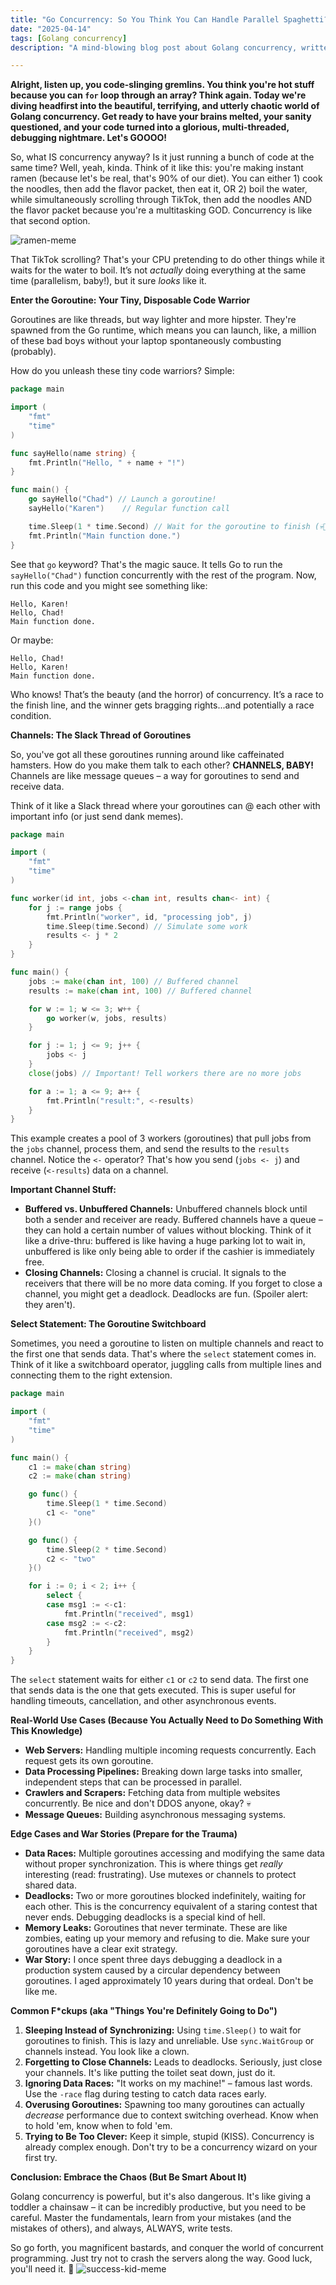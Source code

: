 ```yaml
---
title: "Go Concurrency: So You Think You Can Handle Parallel Spaghetti? 🍝💀"
date: "2025-04-14"
tags: [Golang concurrency]
description: "A mind-blowing blog post about Golang concurrency, written for chaotic Gen Z engineers."

---
```


**Alright, listen up, you code-slinging gremlins. You think you're hot stuff because you can `for` loop through an array? Think again. Today we're diving headfirst into the beautiful, terrifying, and utterly chaotic world of Golang concurrency. Get ready to have your brains melted, your sanity questioned, and your code turned into a glorious, multi-threaded, debugging nightmare. Let's GOOOO!**

So, what IS concurrency anyway? Is it just running a bunch of code at the same time? Well, yeah, kinda. Think of it like this: you're making instant ramen (because let's be real, that's 90% of our diet). You can either 1) cook the noodles, then add the flavor packet, then eat it, OR 2) boil the water, while simultaneously scrolling through TikTok, then add the noodles AND the flavor packet because you're a multitasking GOD. Concurrency is like that second option.

![ramen-meme](https://i.kym-cdn.com/photos/images/original/001/864/097/679.jpg)

That TikTok scrolling? That's your CPU pretending to do other things while it waits for the water to boil. It’s not *actually* doing everything at the same time (parallelism, baby!), but it sure *looks* like it.

**Enter the Goroutine: Your Tiny, Disposable Code Warrior**

Goroutines are like threads, but way lighter and more hipster. They're spawned from the Go runtime, which means you can launch, like, a million of these bad boys without your laptop spontaneously combusting (probably).

How do you unleash these tiny code warriors? Simple:

```go
package main

import (
	"fmt"
	"time"
)

func sayHello(name string) {
	fmt.Println("Hello, " + name + "!")
}

func main() {
	go sayHello("Chad") // Launch a goroutine!
	sayHello("Karen")    // Regular function call

	time.Sleep(1 * time.Second) // Wait for the goroutine to finish (💀🙏 NEVER do this in production)
	fmt.Println("Main function done.")
}
```

See that `go` keyword? That's the magic sauce. It tells Go to run the `sayHello("Chad")` function concurrently with the rest of the program. Now, run this code and you might see something like:

```
Hello, Karen!
Hello, Chad!
Main function done.
```

Or maybe:

```
Hello, Chad!
Hello, Karen!
Main function done.
```

Who knows! That’s the beauty (and the horror) of concurrency. It’s a race to the finish line, and the winner gets bragging rights...and potentially a race condition.

**Channels: The Slack Thread of Goroutines**

So, you've got all these goroutines running around like caffeinated hamsters. How do you make them talk to each other? **CHANNELS, BABY!** Channels are like message queues – a way for goroutines to send and receive data.

Think of it like a Slack thread where your goroutines can @ each other with important info (or just send dank memes).

```go
package main

import (
	"fmt"
	"time"
)

func worker(id int, jobs <-chan int, results chan<- int) {
	for j := range jobs {
		fmt.Println("worker", id, "processing job", j)
		time.Sleep(time.Second) // Simulate some work
		results <- j * 2
	}
}

func main() {
	jobs := make(chan int, 100) // Buffered channel
	results := make(chan int, 100) // Buffered channel

	for w := 1; w <= 3; w++ {
		go worker(w, jobs, results)
	}

	for j := 1; j <= 9; j++ {
		jobs <- j
	}
	close(jobs) // Important! Tell workers there are no more jobs

	for a := 1; a <= 9; a++ {
		fmt.Println("result:", <-results)
	}
}
```

This example creates a pool of 3 workers (goroutines) that pull jobs from the `jobs` channel, process them, and send the results to the `results` channel. Notice the `<-` operator? That's how you send (`jobs <- j`) and receive (`<-results`) data on a channel.

**Important Channel Stuff:**

*   **Buffered vs. Unbuffered Channels:** Unbuffered channels block until both a sender and receiver are ready. Buffered channels have a queue – they can hold a certain number of values without blocking. Think of it like a drive-thru: buffered is like having a huge parking lot to wait in, unbuffered is like only being able to order if the cashier is immediately free.
*   **Closing Channels:** Closing a channel is crucial. It signals to the receivers that there will be no more data coming. If you forget to close a channel, you might get a deadlock. Deadlocks are fun. (Spoiler alert: they aren't).

**Select Statement: The Goroutine Switchboard**

Sometimes, you need a goroutine to listen on multiple channels and react to the first one that sends data. That's where the `select` statement comes in. Think of it like a switchboard operator, juggling calls from multiple lines and connecting them to the right extension.

```go
package main

import (
	"fmt"
	"time"
)

func main() {
	c1 := make(chan string)
	c2 := make(chan string)

	go func() {
		time.Sleep(1 * time.Second)
		c1 <- "one"
	}()

	go func() {
		time.Sleep(2 * time.Second)
		c2 <- "two"
	}()

	for i := 0; i < 2; i++ {
		select {
		case msg1 := <-c1:
			fmt.Println("received", msg1)
		case msg2 := <-c2:
			fmt.Println("received", msg2)
		}
	}
}
```

The `select` statement waits for either `c1` or `c2` to send data. The first one that sends data is the one that gets executed. This is super useful for handling timeouts, cancellation, and other asynchronous events.

**Real-World Use Cases (Because You Actually Need to Do Something With This Knowledge)**

*   **Web Servers:** Handling multiple incoming requests concurrently. Each request gets its own goroutine.
*   **Data Processing Pipelines:** Breaking down large tasks into smaller, independent steps that can be processed in parallel.
*   **Crawlers and Scrapers:** Fetching data from multiple websites concurrently. Be nice and don't DDOS anyone, okay? 💀
*   **Message Queues:** Building asynchronous messaging systems.

**Edge Cases and War Stories (Prepare for the Trauma)**

*   **Data Races:** Multiple goroutines accessing and modifying the same data without proper synchronization. This is where things get *really* interesting (read: frustrating). Use mutexes or channels to protect shared data.
*   **Deadlocks:** Two or more goroutines blocked indefinitely, waiting for each other. This is the concurrency equivalent of a staring contest that never ends. Debugging deadlocks is a special kind of hell.
*   **Memory Leaks:** Goroutines that never terminate. These are like zombies, eating up your memory and refusing to die. Make sure your goroutines have a clear exit strategy.
*   **War Story:** I once spent three days debugging a deadlock in a production system caused by a circular dependency between goroutines. I aged approximately 10 years during that ordeal. Don't be like me.

**Common F\*ckups (aka "Things You're Definitely Going to Do")**

1.  **Sleeping Instead of Synchronizing:** Using `time.Sleep()` to wait for goroutines to finish. This is lazy and unreliable. Use `sync.WaitGroup` or channels instead. You look like a clown.
2.  **Forgetting to Close Channels:** Leads to deadlocks. Seriously, just close your channels. It's like putting the toilet seat down, just do it.
3.  **Ignoring Data Races:** "It works on my machine!" – famous last words. Use the `-race` flag during testing to catch data races early.
4.  **Overusing Goroutines:** Spawning too many goroutines can actually *decrease* performance due to context switching overhead. Know when to hold 'em, know when to fold 'em.
5.  **Trying to Be Too Clever:** Keep it simple, stupid (KISS). Concurrency is already complex enough. Don't try to be a concurrency wizard on your first try.

**Conclusion: Embrace the Chaos (But Be Smart About It)**

Golang concurrency is powerful, but it's also dangerous. It's like giving a toddler a chainsaw – it can be incredibly productive, but you need to be careful. Master the fundamentals, learn from your mistakes (and the mistakes of others), and always, ALWAYS, write tests.

So go forth, you magnificent bastards, and conquer the world of concurrent programming. Just try not to crash the servers along the way. Good luck, you'll need it. 🙏
![success-kid-meme](https://i.kym-cdn.com/entries/icons/original/000/005/600/okay.jpg)
